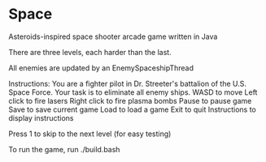 # Space
Asteroids-inspired space shooter arcade game written in Java

There are three levels, each harder than the last.

All enemies are updated by an EnemySpaceshipThread

Instructions:
You are a fighter pilot in Dr. Streeter's battalion of the U.S. Space Force. Your task is to eliminate all enemy ships.
WASD to move 
Left click to fire lasers
Right click to fire plasma bombs
Pause to pause game
Save to save current game
Load to load a game
Exit to quit
Instructions to display instructions

Press 1 to skip to the next level (for easy testing)

To run the game, run ./build.bash